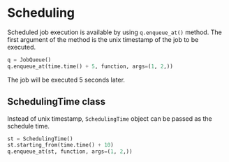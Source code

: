# Scheduling
Scheduled job execution is available by using `q.enqueue_at()` method. The first argument of the method is the unix timestamp of the job to be executed.

```python
q = JobQueue()
q.enqueue_at(time.time() + 5, function, args=(1, 2,))
```

The job will be executed 5 seconds later.

## SchedulingTime class
Instead of unix timestamp, `SchedulingTime` object can be passed as the schedule time.

```python
st = SchedulingTime()
st.starting_from(time.time() + 10)
q.enqueue_at(st, function, args=(1, 2,))
```
